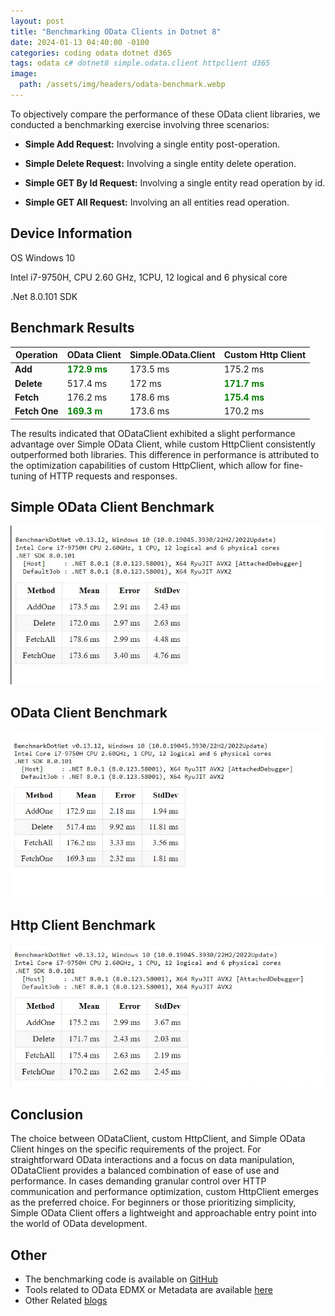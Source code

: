 ```yaml
---
layout: post
title: "Benchmarking OData Clients in Dotnet 8"
date: 2024-01-13 04:40:00 -0100
categories: coding odata dotnet d365
tags: odata c# dotnet8 simple.odata.client httpclient d365
image:
  path: /assets/img/headers/odata-benchmark.webp
---
```


To objectively compare the performance of these OData client libraries, we conducted a benchmarking exercise involving three scenarios:

- <strong>Simple Add Request:</strong> Involving a single entity post-operation.

- <strong>Simple Delete Request:</strong> Involving a single entity delete operation.

- <strong>Simple GET By Id Request:</strong> Involving a single entity read operation by id.

- <strong>Simple GET All Request:</strong> Involving an all entities read operation.

## Device Information

OS Windows 10

Intel i7-9750H, CPU 2.60 GHz, 1CPU, 12 logical and 6 physical core

.Net 8.0.101 SDK

## Benchmark Results

| Operation                  | OData Client                                   | Simple.OData.Client | Custom Http Client                              |
| -------------------------- | ---------------------------------------------- | ------------------- | ----------------------------------------------- |
| <strong>Add</strong>       | <strong style="color:green;">172.9 ms</strong> | 173.5 ms            | 175.2 ms                                        |
| <strong>Delete</strong>    | 517.4 ms                                       | 172 ms              | <strong style="color:green;">171.7 ms </strong> |
| <strong>Fetch</strong>     | 176.2 ms                                       | 178.6 ms            | <strong style="color:green;">175.4 ms </strong> |
| <strong>Fetch One</strong> | <strong style="color:green;">169.3 m</strong>  | 173.6 ms            | 170.2 ms                                        |

The results indicated that ODataClient exhibited a slight performance advantage over Simple OData Client, while custom HttpClient consistently outperformed both libraries. This difference in performance is attributed to the optimization capabilities of custom HttpClient, which allow for fine-tuning of HTTP requests and responses.

## Simple OData Client Benchmark

![simple-odata-benchmark](/assets/img/posts/simpleodataclient.webp "Simple.OData.Client Benchmark")

## OData Client Benchmark

![odata-client-benchmark](/assets/img/posts/odataclient.webp "OData Client Benchmark")

## Http Client Benchmark

![httpclient-benchmark](/assets/img/posts/httpclient.webp "Custom Http Client Benchmark")

## Conclusion

The choice between ODataClient, custom HttpClient, and Simple OData Client hinges on the specific requirements of the project. For straightforward OData interactions and a focus on data manipulation, ODataClient provides a balanced combination of ease of use and performance. In cases demanding granular control over HTTP communication and performance optimization, custom HttpClient emerges as the preferred choice. For beginners or those prioritizing simplicity, Simple OData Client offers a lightweight and approachable entry point into the world of OData development.

## Other

- The benchmarking code is available on [GitHub](https://github.com/manishtiwari25/bites-in-byte-blog/tree/main/src/ODataBenchmark)
- Tools related to OData EDMX or Metadata are available [here](http://edmx.bitesinbyte.com/)
- Other Related [blogs](/categories/odata/)

